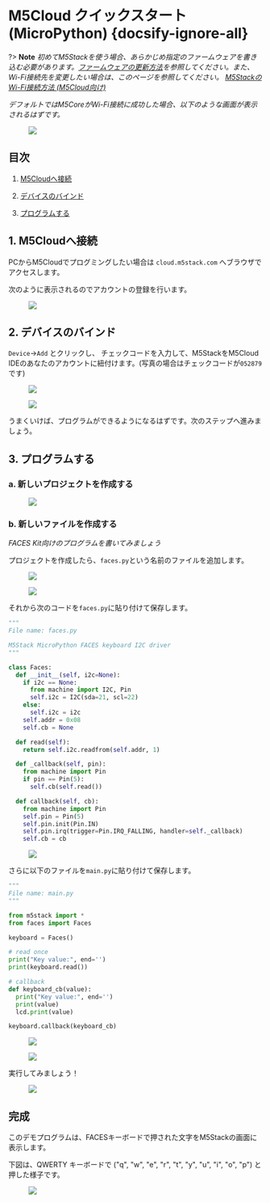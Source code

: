 # M5Cloud クイックスタート(MicroPython) {docsify-ignore-all}



?> **Note** *初めてM5Stackを使う場合、あらかじめ指定のファームウェアを書き込む必要があります。[ファームウェアの更新方法](ja/related_documents/how_to_burn_firmware)を参照してください。また、Wi-Fi接続先を変更したい場合は、このページを参照してください。 [M5StackのWi-Fi接続方法 (M5Cloud向け)](/ja/related_documents/how_to_connect_wifi_using_core_with_m5cloud)*

*デフォルトではM5CoreがWi-Fi接続に成功した場合、以下のような画面が表示されるはずです。*

<figure>
    <img src="assets/img/getting_started_pics/get_started_with_m5cloud/check_code_on_m5stack.png">
</figure>

## 目次

1. [M5Cloudへ接続](#M5Cloudへ接続)

2. [デバイスのバインド](#デバイスのバインド)

3. [プログラムする](#プログラムする)

## 1. M5Cloudへ接続

PCからM5Cloudでプログミングしたい場合は `cloud.m5stack.com` へブラウザでアクセスします。

次のように表示されるのでアカウントの登録を行います。

<figure>
    <img src="assets/img/getting_started_pics/get_started_with_m5cloud/register_page_m5cloud.png">
</figure>

## 2. デバイスのバインド

`Device`->`Add` とクリックし、 チェックコードを入力して、M5StackをM5Cloud IDEのあなたのアカウントに紐付けます。(写真の場合はチェックコードが`052879`です)

<figure>
    <img src="assets/img/getting_started_pics/get_started_with_m5cloud/webIDE_binding_device_interface.png">
</figure>

<figure>
    <img src="assets/img/getting_started_pics/get_started_with_m5cloud/WebIDE_check_code.png">
</figure>

うまくいけば、プログラムができるようになるはずです。次のステップへ進みましょう。

## 3. プログラムする

### a. 新しいプロジェクトを作成する

<figure>
    <img src="assets/img/getting_started_pics/get_started_with_m5cloud/new_a_faces_prj.png">
</figure>

### b. 新しいファイルを作成する

*FACES Kit向けのプログラムを書いてみましょう*

プロジェクトを作成したら、`faces.py`という名前のファイルを追加します。

<figure>
    <img src="assets/img/getting_started_pics/get_started_with_m5cloud/add_file.png">
</figure>

<figure>
    <img src="assets/img/getting_started_pics/get_started_with_m5cloud/rename_file.png">
</figure>

それから次のコードを`faces.py`に貼り付けて保存します。

```Python
"""
File name: faces.py

M5Stack MicroPython FACES keyboard I2C driver
"""

class Faces:
  def __init__(self, i2c=None):
    if i2c == None:
      from machine import I2C, Pin
      self.i2c = I2C(sda=21, scl=22)
    else:
      self.i2c = i2c
    self.addr = 0x08
    self.cb = None

  def read(self):
    return self.i2c.readfrom(self.addr, 1)

  def _callback(self, pin):
    from machine import Pin
    if pin == Pin(5):
      self.cb(self.read())

  def callback(self, cb):
    from machine import Pin
    self.pin = Pin(5)
    self.pin.init(Pin.IN)
    self.pin.irq(trigger=Pin.IRQ_FALLING, handler=self._callback)
    self.cb = cb
```

<figure>
    <img src="assets/img/getting_started_pics/get_started_with_m5cloud/faces_py_file.png">
</figure>

さらに以下のファイルを`main.py`に貼り付けて保存します。

```Python
"""
File name: main.py
"""

from m5stack import *
from faces import Faces

keyboard = Faces()

# read once
print("Key value:", end='')
print(keyboard.read())

# callback
def keyboard_cb(value):
  print("Key value:", end='')
  print(value)
  lcd.print(value)

keyboard.callback(keyboard_cb)
```

<figure>
    <img src="assets/img/getting_started_pics/get_started_with_m5cloud/final_result.png">
</figure>

<figure>
    <img src="assets/img/getting_started_pics/get_started_with_m5cloud/save_file.png">
</figure>

実行してみましょう！

<figure>
    <img src="assets/img/getting_started_pics/get_started_with_m5cloud/upload_it.png">
</figure>

## 完成

このデモプログラムは、FACESキーボードで押された文字をM5Stackの画面に表示します。

下図は、QWERTY キーボードで ("q", "w", "e", "r", "t", "y", "u", "i", "o", "p") と押した様子です。

<figure>
    <img src="assets/img/getting_started_pics/get_started_with_m5cloud/result.png">
</figure>